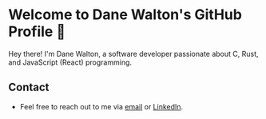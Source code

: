 # Welcome to Dane Walton's GitHub Profile 👋

Hey there! I'm Dane Walton, a software developer passionate about C, Rust, and JavaScript (React) programming. 

## Contact
- Feel free to reach out to me via [email](mailto:github@danewalton.com) or [LinkedIn](https://www.linkedin.com/in/dane-walton/).


<!--
**danelikethedog/danelikethedog** is a ✨ _special_ ✨ repository because its `README.md` (this file) appears on your GitHub profile.

Here are some ideas to get you started:

- 🔭 I’m currently working on ...
- 🌱 I’m currently learning ...
- 👯 I’m looking to collaborate on ...
- 🤔 I’m looking for help with ...
- 💬 Ask me about ...
- 📫 How to reach me: ...
- 😄 Pronouns: ...
- ⚡ Fun fact: ...
-->
